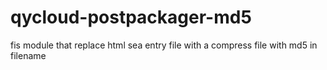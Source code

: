 # qycloud-postpackager-md5
fis module that replace html sea entry file with a compress file with md5 in filename
